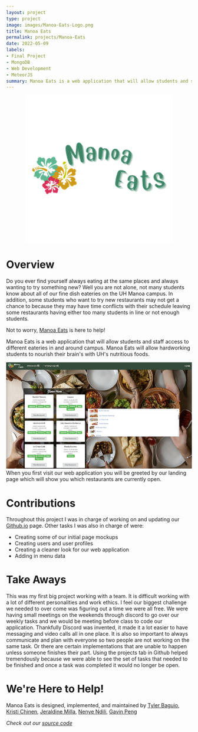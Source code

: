 ```yaml
---
layout: project
type: project
image: images/Manoa-Eats-Logo.png
title: Manoa Eats
permalink: projects/Manoa-Eats
date: 2022-05-09
labels:
- Final Project
- MongoDB
- Web Development
- MeteorJS
summary: Manoa Eats is a web application that will allow students and staff to find something yummy on and off campus. 
---
```

<p align="center">
<img src="Manoa-Eats-Logo.png">
</p>

# Overview
Do you ever find yourself always eating at the same places and always wanting to try something new? Well you are not alone, not many students know about all of our fine dish eateries on the UH Manoa campus. In addition, some students who want to try new restaurants may not get a chance to because they may have time conflicts with their schedule leaving some restaurants having either too many students in line or not enough students.

Not to worry, [Manoa Eats](https://manoa-eats.xyz/#/) is here to help! 

Manoa Eats is a web application that will allow students and staff access to different eateries in and around campus. Manoa Eats will allow hardworking students to nourish their brain's with UH's nutritious foods. 

![](../images/Landing-Page.png)
When you first visit our web application you will be greeted by our landing page which will show you which restaurants are currently open.

# Contributions 
Throughout this project I was in charge of working on and updating our [Github.io](https://manoa-eats.github.io) page. 
Other tasks I was also in charge of were: 

- Creating some of our initial page mockups
- Creating users and user profiles 
- Creating a cleaner look for our web application
- Adding in menu data 

# Take Aways
This was my first big project working with a team. It is difficult working with a lot of different personalities and work ethics. I feel our biggest challenge we needed to over come was figuring out a time we were all free. We were having small meetings on the weekends through discord to go over our weekly tasks and we would be meeting before class to code our application. Thankfully Discord was invented, it made it a lot easier to have messaging and video calls all in one place. It is also so important to always communicate and plan with everyone so two people are not working on the same task. Or there are certain implementations that are unable to happen unless someone finishes their part. Using the projects tab in Github helped tremendously because we were able to see the set of tasks that needed to be finished and once a task was completed it would no longer be open.

# We're Here to Help!
Manoa Eats is designed, implemented, and maintained by
[Tyler Baguio](https://tylerb8.github.io), [Kristi Chinen](https://kristihchinen.github.io), [Jeraldine Milla](https://itsjerie.github.io), [Nenye Ndili](https://nenyehub.github.io), [Gavin Peng](https://devgav.github.io)

_Check out our [source code](https://github.com/manoa-eats/manoa-eats)_





